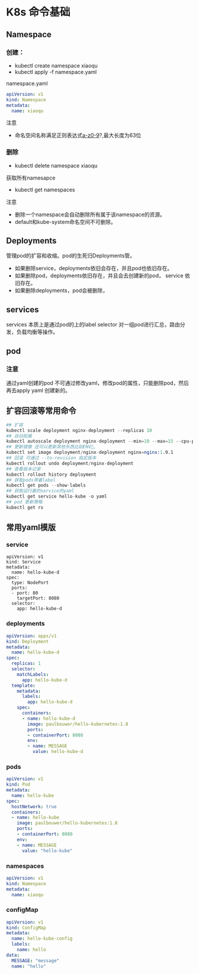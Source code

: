 # K8s 命令基础

## Namespace

### 创建：

* kubectl create namespace xiaoqu
* kubectl apply -f namespace.yaml

namespace.yaml

```yaml
apiVersion: v1
kind: Namespace
metadata:
  name: xiaoqu
```

注意

* 命名空间名称满足正则表达式[a-z0-9]([-a-z0-9]*[a-z0-9])?,最大长度为63位

### 删除

* kubectl delete namespace xiaoqu

获取所有namesapce

* kubectl get namespaces

注意

* 删除一个namespace会自动删除所有属于该namespace的资源。
* default和kube-system命名空间不可删除。

## Deployments

管理pod的扩容和收缩。pod的生死归Deployments管。

* 如果删除service，deployments依旧会存在，并且pod也依旧存在。
* 如果删除pod，deployments依旧存在，并且会去创建新的pod， service 依旧存在。
* 如果删除deployments，pod会被删除，

## services

services 本质上是通过pod的上的label selector 对一组pod进行汇总，路由分发，负载均衡等操作。

## pod

### 注意

通过yaml创建的pod 不可通过修改yaml，修改pod的属性，只能删除pod，然后再去apply yaml 创建新的。

## 扩容回滚等常用命令

```s
## 扩容
kubectl scale deployment nginx-deployment --replicas 10
## 自动拓展
kubectl autoscale deployment nginx-deployment --min=10 --max=15 --cpu-percent=80
## 更新镜像 还可以更新其他东西比如ENV, 
kubectl set image deployment/nginx-deployment nginx=nginx:1.9.1
## 回滚 可通过 --to-revision 指定版本
kubectl rollout undo deployment/nginx-deployment
## 查看版本记录
kubectl rollout history deployment
## 获取pods带着label
kubectl get pods --show-labels
## 获取运行着的service的yaml
kubectl get service hello-kube -o yaml
## pod 更新策略
kubectl get rs
```


## 常用yaml模版
 
### service 

```
apiVersion: v1
kind: Service
metadata:
  name: hello-kube-d
spec:
  type: NodePort
  ports:
  - port: 80
    targetPort: 8080
  selector:
    app: hello-kube-d
```

### deployments

```yaml
apiVersion: apps/v1
kind: Deployment
metadata:
  name: hello-kube-d
spec:
  replicas: 1
  selector:
    matchLabels:
      app: hello-kube-d
  template:
    metadata:
      labels:
        app: hello-kube-d
    spec:
      containers:
      - name: hello-kube-d
        image: paulbouwer/hello-kubernetes:1.8
        ports:
        - containerPort: 8080
        env:
        - name: MESSAGE
          value: hello-kube-d
```

### pods

```yaml
apiVersion: v1
kind: Pod
metadata:
  name: hello-kube
spec:
  hostNetwork: true
  containers:
  - name: hello-kube
    image: paulbouwer/hello-kubernetes:1.8
    ports:
    - containerPort: 8080
    env:
    - name: MESSAGE
      value: "hello-kube"
```

### namespaces

```yaml
apiVersion: v1
kind: Namespace
metadata:
  name: xiaoqu
```

### configMap
```yaml
apiVersion: v1
kind: ConfigMap
metadata:
  name: hello-kube-config
  labels:
    name: hello
data:
  MESSAGE: "message"
  name: "hello"
```
